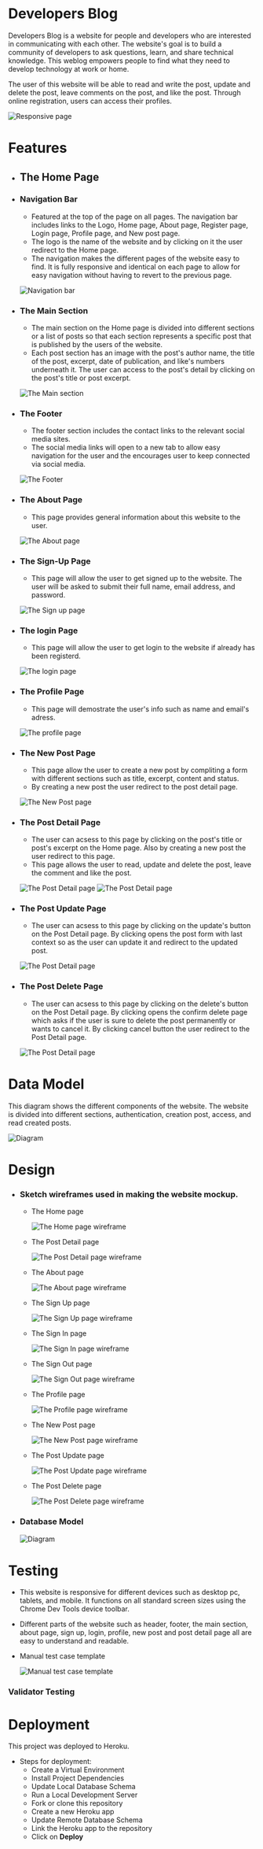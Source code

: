 # Developers Blog

Developers Blog is a website for people and developers who are interested in communicating with each other. The website's goal is to build a community of developers to ask questions, learn, and share technical knowledge. This weblog empowers people to find what they need to develop technology at work or home.

The user of this website will be able to read and write the post, update and delete the post, leave comments on the post, and like the post. Through online registration, users can access their profiles.

![Responsive page](/assets/images/readme/responsive.jpg)

# Features

- ## The Home Page
- ### Navigation Bar
  - Featured at the top of the page on all pages. The navigation bar includes links to the Logo, Home page, About page, Register page, Login page, Profile page, and New post page.
  - The logo is the name of the website and by clicking on it the user redirect to the Home page.
  - The navigation makes the different pages of the website easy to find. It is fully responsive and identical on each page to allow for easy navigation without having to revert to the previous page.

  ![Navigation bar](/media/images/readme/nav.jpg)

- ### The Main Section
  - The main section on the Home page is divided into different sections or a list of posts so that each section represents a specific post that is published by the users of the website.
  - Each post section has an image with the post's author name, the title of the post,  excerpt, date of publication, and like's numbers underneath it. The user can access to the post's detail by clicking on the post's title or post excerpt.


  ![The Main section](/media/images/readme/main.jpg)

- ### The Footer
  - The footer section includes the contact links to the relevant social media sites. 
  - The social media links will open to a new tab to allow easy navigation for the user and the encourages user to keep connected via social media.

  ![The Footer](/media/images/readme/footer.jpg)

- ### The About Page
  - This page provides general information about this website to the user.

  ![The About page](/media/images/readme/about.jpg)

- ### The Sign-Up Page
  - This page will allow the user to get signed up to the website. The user will be asked to submit their full name, email address, and password.

  ![The Sign up page](/media/images/readme/signup.jpg)

- ### The login Page
  - This page will allow the user to get login to the website if already has been registerd.

  ![The login page](/media/images/readme/signin.jpg)

- ### The Profile Page
  - This page will demostrate the user's info such as name and email's adress.

  ![The profile page](/media/images/readme/profile.jpg)

- ### The New Post Page
  - This page allow the user to create a new post by compliting a form with different sections such as title, excerpt, content and status.
  - By creating a new post the user redirect to the post detail page.

  ![The New Post page](/media/images/readme/new.jpg)

- ### The Post Detail Page
  - The user can acsess to this page by clicking on the post's title or post's excerpt on the Home page. Also by creating a new post the user redirect to this page.
  - This page allows the user to read, update and delete the post, leave the comment and like the post.

  ![The Post Detail page](/media/images/readme/detail-content.jpg)
  ![The Post Detail page](/media/images/readme/detail-comment.jpg)

- ### The Post Update Page
  - The user can acsess to this page by clicking on the update's button on the Post Detail page. By clicking opens the post form with last context so as the user can update it and redirect to the updated post.

  ![The Post Detail page](/media/images/readme/update.jpg)

- ### The Post Delete Page
  - The user can acsess to this page by clicking on the delete's button on the Post Detail page. By clicking opens the confirm delete page which asks if the user is sure to delete the post permanently or wants to cancel it. By clicking cancel button the user redirect to the Post Detail page.

  ![The Post Detail page](/media/images/readme/delete.jpg)
  
# Data Model
   This diagram shows the different components of the website. The website is divided into different sections, authentication, creation post, access, and read created posts.

   ![Diagram](/media/images/readme/diagram.jpg)

# Design
- ### Sketch wireframes used in making the website mockup.
  - The Home page

    ![The Home page wireframe](/media/images/readme/home-page.jpg)

  - The Post Detail page

    ![The Post Detail page wireframe](/media/images/readme/post-detail.jpg)

  - The About page

    ![The About page wireframe](/media/images/readme/about-page.jpg)

  - The Sign Up page

    ![The Sign Up page wireframe](/media/images/readme/register-page.jpg)

  - The Sign In page

    ![The Sign In page wireframe](/media/images/readme/login-page.jpg)

  - The Sign Out page

    ![The Sign Out page wireframe](/media/images/readme/logout-page.jpg)

  - The Profile page

    ![The Profile page wireframe](/media/images/readme/profile-page.jpg)

  - The New Post page

    ![The New Post page wireframe](/media/images/readme/New-page.jpg)

  - The Post Update page

    ![The Post Update page wireframe](/media/images/readme/update-page.jpg)

  - The Post Delete page

    ![The Post Delete page wireframe](/media/images/readme/delete-page.jpg)

- ### Database Model

  ![Diagram](/media/images/readme/database.jpg)



# Testing

- This website is responsive for different devices such as desktop pc, tablets, and mobile. It functions on all standard screen sizes using the Chrome Dev Tools device toolbar.

- Different parts of the website such as header, footer, the main section, about page, sign up, login, profile, new post and post detail page all are easy to understand and readable.

- Manual test case template

  ![Manual test case template](/media/images/readme/Manual-Test-Case-Template.jpg)

### Validator Testing



# Deployment
This project was deployed to Heroku.
- Steps for deployment:
  - Create a Virtual Environment
  - Install Project Dependencies
  - Update Local Database Schema
  - Run a Local Development Server
  - Fork or clone this repository
  - Create a new Heroku app
  - Update Remote Database Schema
  - Link the Heroku app to the repository
  - Click on **Deploy**